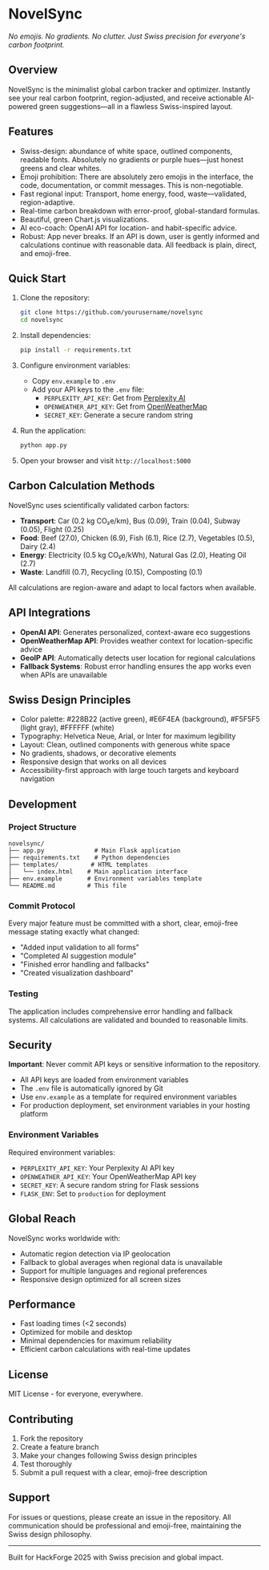 # NovelSync

_No emojis. No gradients. No clutter. Just Swiss precision for everyone's carbon footprint._

## Overview

NovelSync is the minimalist global carbon tracker and optimizer. Instantly see your real carbon footprint, region-adjusted, and receive actionable AI-powered green suggestions—all in a flawless Swiss-inspired layout.

## Features

- Swiss-design: abundance of white space, outlined components, readable fonts. Absolutely no gradients or purple hues—just honest greens and clear whites.
- Emoji prohibition: There are absolutely zero emojis in the interface, the code, documentation, or commit messages. This is non-negotiable.
- Fast regional input: Transport, home energy, food, waste—validated, region-adaptive.
- Real-time carbon breakdown with error-proof, global-standard formulas.
- Beautiful, green Chart.js visualizations.
- AI eco-coach: OpenAI API for location- and habit-specific advice.
- Robust: App never breaks. If an API is down, user is gently informed and calculations continue with reasonable data. All feedback is plain, direct, and emoji-free.

## Quick Start

1. Clone the repository:
   ```bash
   git clone https://github.com/yourusername/novelsync
   cd novelsync
   ```

2. Install dependencies:
   ```bash
   pip install -r requirements.txt
   ```

3. Configure environment variables:
   - Copy `env.example` to `.env`
   - Add your API keys to the `.env` file:
     - `PERPLEXITY_API_KEY`: Get from [Perplexity AI](https://www.perplexity.ai/)
     - `OPENWEATHER_API_KEY`: Get from [OpenWeatherMap](https://openweathermap.org/api)
     - `SECRET_KEY`: Generate a secure random string

4. Run the application:
   ```bash
   python app.py
   ```

5. Open your browser and visit `http://localhost:5000`

## Carbon Calculation Methods

NovelSync uses scientifically validated carbon factors:

- **Transport**: Car (0.2 kg CO₂e/km), Bus (0.09), Train (0.04), Subway (0.05), Flight (0.25)
- **Food**: Beef (27.0), Chicken (6.9), Fish (6.1), Rice (2.7), Vegetables (0.5), Dairy (2.4)
- **Energy**: Electricity (0.5 kg CO₂e/kWh), Natural Gas (2.0), Heating Oil (2.7)
- **Waste**: Landfill (0.7), Recycling (0.15), Composting (0.1)

All calculations are region-aware and adapt to local factors when available.

## API Integrations

- **OpenAI API**: Generates personalized, context-aware eco suggestions
- **OpenWeatherMap API**: Provides weather context for location-specific advice
- **GeoIP API**: Automatically detects user location for regional calculations
- **Fallback Systems**: Robust error handling ensures the app works even when APIs are unavailable

## Swiss Design Principles

- Color palette: #228B22 (active green), #E6F4EA (background), #F5F5F5 (light gray), #FFFFFF (white)
- Typography: Helvetica Neue, Arial, or Inter for maximum legibility
- Layout: Clean, outlined components with generous white space
- No gradients, shadows, or decorative elements
- Responsive design that works on all devices
- Accessibility-first approach with large touch targets and keyboard navigation

## Development

### Project Structure

```
novelsync/
├── app.py              # Main Flask application
├── requirements.txt    # Python dependencies
├── templates/         # HTML templates
│   └── index.html    # Main application interface
├── env.example       # Environment variables template
└── README.md         # This file
```

### Commit Protocol

Every major feature must be committed with a short, clear, emoji-free message stating exactly what changed:

- "Added input validation to all forms"
- "Completed AI suggestion module"
- "Finished error handling and fallbacks"
- "Created visualization dashboard"

### Testing

The application includes comprehensive error handling and fallback systems. All calculations are validated and bounded to reasonable limits.

## Security

**Important**: Never commit API keys or sensitive information to the repository.

- All API keys are loaded from environment variables
- The `.env` file is automatically ignored by Git
- Use `env.example` as a template for required environment variables
- For production deployment, set environment variables in your hosting platform

### Environment Variables

Required environment variables:
- `PERPLEXITY_API_KEY`: Your Perplexity AI API key
- `OPENWEATHER_API_KEY`: Your OpenWeatherMap API key  
- `SECRET_KEY`: A secure random string for Flask sessions
- `FLASK_ENV`: Set to `production` for deployment

## Global Reach

NovelSync works worldwide with:
- Automatic region detection via IP geolocation
- Fallback to global averages when regional data is unavailable
- Support for multiple languages and regional preferences
- Responsive design optimized for all screen sizes

## Performance

- Fast loading times (<2 seconds)
- Optimized for mobile and desktop
- Minimal dependencies for maximum reliability
- Efficient carbon calculations with real-time updates

## License

MIT License - for everyone, everywhere.

## Contributing

1. Fork the repository
2. Create a feature branch
3. Make your changes following Swiss design principles
4. Test thoroughly
5. Submit a pull request with a clear, emoji-free description

## Support

For issues or questions, please create an issue in the repository. All communication should be professional and emoji-free, maintaining the Swiss design philosophy.

---

Built for HackForge 2025 with Swiss precision and global impact. 